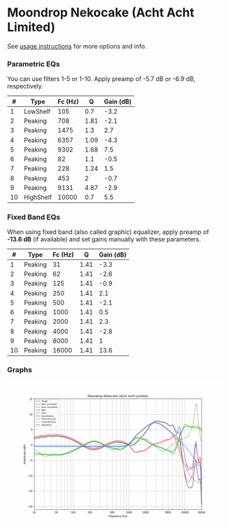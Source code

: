 # Moondrop Nekocake (Acht Acht Limited)
See [usage instructions](https://github.com/jaakkopasanen/AutoEq#usage) for more options and info.

### Parametric EQs
You can use filters 1-5 or 1-10. Apply preamp of -5.7 dB or -6.9 dB, respectively.

|   # | Type      |   Fc (Hz) |    Q |   Gain (dB) |
|-----|-----------|-----------|------|-------------|
|   1 | LowShelf  |       105 | 0.7  |        -3.2 |
|   2 | Peaking   |       708 | 1.81 |        -2.1 |
|   3 | Peaking   |      1475 | 1.3  |         2.7 |
|   4 | Peaking   |      6357 | 1.09 |        -4.3 |
|   5 | Peaking   |      9302 | 1.68 |         7.5 |
|   6 | Peaking   |        82 | 1.1  |        -0.5 |
|   7 | Peaking   |       228 | 1.24 |         1.5 |
|   8 | Peaking   |       453 | 2    |        -0.7 |
|   9 | Peaking   |      9131 | 4.87 |        -2.9 |
|  10 | HighShelf |     10000 | 0.7  |         5.5 |

### Fixed Band EQs
When using fixed band (also called graphic) equalizer, apply preamp of **-13.6 dB** (if available) and set gains manually with these parameters.

|   # | Type    |   Fc (Hz) |    Q |   Gain (dB) |
|-----|---------|-----------|------|-------------|
|   1 | Peaking |        31 | 1.41 |        -3.3 |
|   2 | Peaking |        62 | 1.41 |        -2.6 |
|   3 | Peaking |       125 | 1.41 |        -0.9 |
|   4 | Peaking |       250 | 1.41 |         2.1 |
|   5 | Peaking |       500 | 1.41 |        -2.1 |
|   6 | Peaking |      1000 | 1.41 |         0.5 |
|   7 | Peaking |      2000 | 1.41 |         2.3 |
|   8 | Peaking |      4000 | 1.41 |        -2.8 |
|   9 | Peaking |      8000 | 1.41 |         1   |
|  10 | Peaking |     16000 | 1.41 |        13.6 |

### Graphs
![](./Moondrop%20Nekocake%20(Acht%20Acht%20Limited).png)

